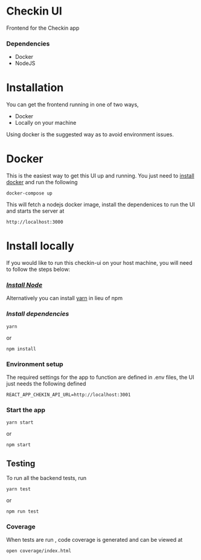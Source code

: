 # Checkin UI
Frontend for the Checkin app


### Dependencies
 - Docker
 - NodeJS

# Installation
You can get the frontend running in one of two ways,
 - Docker
 - Locally on your machine

 Using docker is the suggested way as to avoid environment issues.
# Docker
This is the easiest way to get this UI up and running. You just need to [install docker](https://docs.docker.com/compose/install/) and run the following
```
docker-compose up
```
This will fetch a nodejs docker image, install the dependenices to run the UI and starts the server at 
```
http://localhost:3000
```
# Install locally
If you would like to run this checkin-ui on your host machine, you will need to follow the steps below:

### _[Install Node](https://nodejs.org/en/download/)_
Alternatively you can install [yarn](https://yarnpkg.com/en/docs/install#mac-stable) in lieu of npm

### _Install dependencies_
```
yarn
```
or
```
npm install
```

### Environment setup
The required settings for the app to function are defined in .env files, the UI just needs the following defined
```
REACT_APP_CHEKIN_API_URL=http://localhost:3001
```

### Start the app
```
yarn start
```
or 
```
npm start
```
## Testing

To run all the backend tests, run
```
yarn test
```
or 
```
npm run test
```
### Coverage
When tests are run , code coverage is generated and can be viewed at
```
open coverage/index.html
```